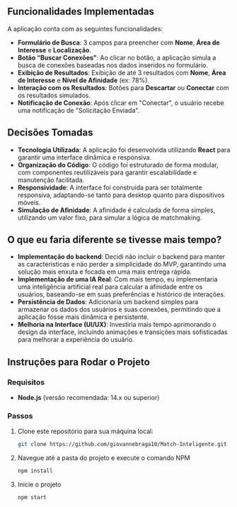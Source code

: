 
## Funcionalidades Implementadas

A aplicação conta com as seguintes funcionalidades:

- **Formulário de Busca**: 3 campos para preencher com **Nome**, **Área de Interesse** e **Localização**.
- **Botão “Buscar Conexões”**: Ao clicar no botão, a aplicação simula a busca de conexões baseadas nos dados inseridos no formulário.
- **Exibição de Resultados**: Exibição de até 3 resultados com **Nome**, **Área de Interesse** e **Nível de Afinidade** (ex: 78%).
- **Interação com os Resultados**: Botões para **Descartar** ou **Conectar** com os resultados simulados.
- **Notificação de Conexão**: Após clicar em "Conectar", o usuário recebe uma notificação de "Solicitação Enviada".
  
## Decisões Tomadas

- **Tecnologia Utilizada**: A aplicação foi desenvolvida utilizando **React** para garantir uma interface dinâmica e responsiva.
- **Organização do Código**: O código foi estruturado de forma modular, com componentes reutilizáveis para garantir escalabilidade e manutenção facilitada.
- **Responsividade**: A interface foi construída para ser totalmente responsiva, adaptando-se tanto para desktop quanto para dispositivos móveis.
- **Simulação de Afinidade**: A afinidade é calculada de forma simples, utilizando um valor fixo, para simular a lógica de matchmaking.

## O que eu faria diferente se tivesse mais tempo?
- **Implementação do backend**:  Decidi não incluir o backend para manter as caracteristicas e não perder a simplicidade do MVP, garantindo uma solução mais enxuta e focada em uma mais entrega rápida. 
- **Implementação de uma IA Real**: Com mais tempo, eu implementaria uma inteligência artificial real para calcular a afinidade entre os usuários, baseando-se em suas preferências e histórico de interações.
- **Persistência de Dados**: Adicionaria um backend simples para armazenar os dados dos usuários e suas conexões, permitindo que a aplicação fosse mais dinâmica e persistente.
- **Melhoria na Interface (UI/UX)**: Investiria mais tempo aprimorando o design da interface, incluindo animações e transições mais sofisticadas para melhorar a experiência do usuário.

## Instruções para Rodar o Projeto

### Requisitos

- **Node.js** (versão recomendada: 14.x ou superior)

### Passos

1. Clone este repositório para sua máquina local:
   ```bash
   git clone https://github.com/giovannebraga10/Match-Inteligente.git
   
2. Navegue até a pasta do projeto e execute o comando NPM
   ```bash
   npm install

2. Inicie o projeto
   ```bash
   npm start
